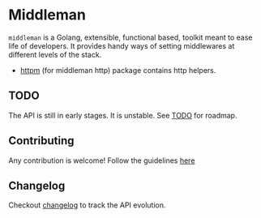 # Middleman 

`middleman` is a Golang, extensible, functional based, toolkit meant to ease life of developers.
It provides handy ways of setting middlewares at different levels of the stack.

- [httpm](./httpm) (for middleman http) package contains http helpers.

## TODO

The API is still in early stages. It is unstable. See [TODO](./TODO.md) for roadmap.

## Contributing

Any contribution is welcome! Follow the guidelines [here](./CONTRIBUTING.md)

## Changelog

Checkout [changelog](./CHANGELOG.md) to track the API evolution.

